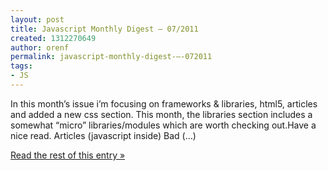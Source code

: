 ```yaml
---
layout: post
title: Javascript Monthly Digest – 07/2011
created: 1312270649
author: orenf
permalink: javascript-monthly-digest-–-072011
tags:
- JS
---
```

In this month’s issue i’m focusing on frameworks & libraries, html5, articles and added a new css section. This month, the libraries section includes a somewhat “micro” libraries/modules which are worth checking out.Have a nice read. Articles (javascript inside) Bad (…)</p><p><a href="http://orizens.com/wp/topics/monthly-javascript-digest-072011/">Read the rest of this entry »</a></p>
